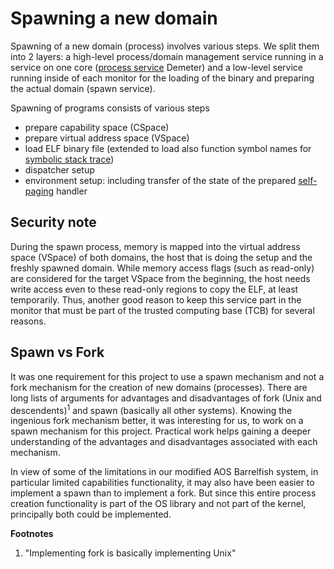 # Spawning a new domain
Spawning of a new domain (process) involves various steps. We split them into 2 layers: a high-level process/domain management service running in a service on one core ([process service][process] Demeter) and a low-level service running inside of each monitor for the loading of the binary and preparing the actual domain (spawn service).

Spawning of programs consists of various steps
- prepare capability space (CSpace)
- prepare virtual address space (VSpace)
- load ELF binary file (extended to load also function symbol names for [symbolic stack trace][stacktrace])
- dispatcher setup
- environment setup: including transfer of the state of the prepared [self-paging][selfpaging] handler

## Security note
During the spawn process, memory is mapped into the virtual address space (VSpace) of both domains, the host that is doing the setup and the freshly spawned domain. While memory access flags (such as read-only) are considered for the target VSpace from the beginning, the host needs write access even to these read-only regions to copy the ELF, at least temporarily. Thus, another good reason to keep this service part in the monitor that must be part of the trusted computing base (TCB) for several reasons.

## Spawn vs Fork
It was one requirement for this project to use a spawn mechanism and not a fork mechanism for the creation of new domains (processes). There are long lists of arguments for advantages and disadvantages of fork (Unix and descendents)<sup>1</sup> and spawn (basically all other systems). Knowing the ingenious fork mechanism better, it was interesting for us, to work on a spawn mechanism for this project. Practical work helps gaining a deeper understanding of the advantages and disadvantages associated with each mechanism.

In view of some of the limitations in our modified AOS Barrelfish system, in particular limited capabilities functionality, it may also have been easier to implement a spawn than to implement a fork. But since this entire process creation functionality is part of the OS library and not part of the kernel, principally both could be implemented.

**Footnotes**

1. "Implementing fork is basically implementing Unix"

[process]:../services/process.md
[stacktrace]:../miscellaneous/stacktrace.md
[selfpaging]:selfpaging.md
